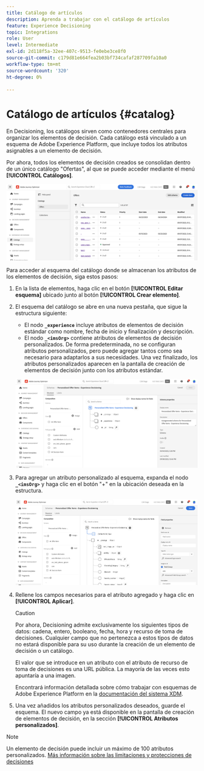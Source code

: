 ```yaml
---
title: Catálogo de artículos
description: Aprenda a trabajar con el catálogo de artículos
feature: Experience Decisioning
topic: Integrations
role: User
level: Intermediate
exl-id: 2d118f5a-32ee-407c-9513-fe0ebe3ce8f0
source-git-commit: c179d81e664fea2b03bf734cafaf287709fa10a0
workflow-type: tm+mt
source-wordcount: '320'
ht-degree: 0%

---
```


# Catálogo de artículos {#catalog}

En Decisioning, los catálogos sirven como contenedores centrales para organizar los elementos de decisión. Cada catálogo está vinculado a un esquema de Adobe Experience Platform, que incluye todos los atributos asignables a un elemento de decisión.

Por ahora, todos los elementos de decisión creados se consolidan dentro de un único catálogo &quot;Ofertas&quot;, al que se puede acceder mediante el menú **[!UICONTROL Catálogos]**.

![](assets/catalogs-list.png)

Para acceder al esquema del catálogo donde se almacenan los atributos de los elementos de decisión, siga estos pasos:

1. En la lista de elementos, haga clic en el botón **[!UICONTROL Editar esquema]** ubicado junto al botón **[!UICONTROL Crear elemento]**.

1. El esquema del catálogo se abre en una nueva pestaña, que sigue la estructura siguiente:

   * El nodo **`_experience`** incluye atributos de elementos de decisión estándar como nombre, fecha de inicio y finalización y descripción.
   * El nodo **`_<imsOrg>`** contiene atributos de elementos de decisión personalizados. De forma predeterminada, no se configuran atributos personalizados, pero puede agregar tantos como sea necesario para adaptarlos a sus necesidades. Una vez finalizado, los atributos personalizados aparecen en la pantalla de creación de elementos de decisión junto con los atributos estándar.

   ![](assets/catalogs-schema.png)

1. Para agregar un atributo personalizado al esquema, expanda el nodo **`_<imsOrg>`** y haga clic en el botón &quot;+&quot; en la ubicación deseada en la estructura.

   ![](assets/catalogs-add.png)

1. Rellene los campos necesarios para el atributo agregado y haga clic en **[!UICONTROL Aplicar]**.

   >[!CAUTION]
   >
   >Por ahora, Decisioning admite exclusivamente los siguientes tipos de datos: cadena, entero, booleano, fecha, hora y recurso de toma de decisiones. Cualquier campo que no pertenezca a estos tipos de datos no estará disponible para su uso durante la creación de un elemento de decisión o un catálogo.

   El valor que se introduce en un atributo con el atributo de recurso de toma de decisiones es una URL pública. La mayoría de las veces esto apuntaría a una imagen.

   Encontrará información detallada sobre cómo trabajar con esquemas de Adobe Experience Platform en la [documentación del sistema XDM](https://experienceleague.adobe.com/docs/experience-platform/xdm/ui/overview.html?lang=es).

1. Una vez añadidos los atributos personalizados deseados, guarde el esquema. El nuevo campo ya está disponible en la pantalla de creación de elementos de decisión, en la sección **[!UICONTROL Atributos personalizados]**.

>[!NOTE]
>
>Un elemento de decisión puede incluir un máximo de 100 atributos personalizados. [Más información sobre las limitaciones y protecciones de decisiones](gs-experience-decisioning.md#guardrails)
